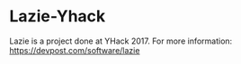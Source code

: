 # Lazie-Yhack
Lazie is a project done at YHack 2017. For more information: https://devpost.com/software/lazie
